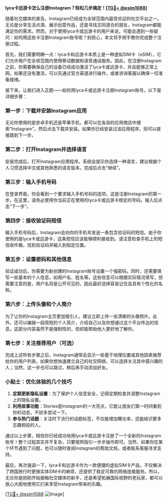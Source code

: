 **lyca卡远游卡怎么注册Instagram？轻松几步搞定！[[TG💪+ @esim1088](https://t.me/s/esim1088)]**

随着社交媒体的普及，Instagram已经成为全球范围内最受欢迎的社交平台之一。无论是分享生活点滴、展示创意作品，还是寻找志同道合的朋友，Instagram都能满足你的需求。然而，对于使用lyca卡或远游卡的用户来说，可能会遇到一些疑问：如何用这些卡注册Instagram账号呢？别担心，本文将手把手教你完成整个注册过程。

首先，我们需要明确一点：lyca卡和远游卡本质上是一种虚拟SIM卡（eSIM），它们允许用户在全球范围内使用移动数据和语音通话服务。因此，在注册Instagram之前，你需要确保自己的设备已经成功激活了lyca卡或远游卡，并且能够正常上网。如果还没有激活，可以先通过官方渠道进行操作，或者咨询客服以确保一切准备就绪。

接下来，让我们进入正题——如何用lyca卡或远游卡注册Instagram账号。以下是详细步骤：

### 第一步：下载并安装Instagram应用

无论你使用的是安卓手机还是苹果手机，都可以在各自的应用商店中搜索“Instagram”，然后点击下载并安装。如果你已经安装过该应用程序，则可以直接跳到下一步。

### 第二步：打开Instagram并选择语言

安装完成后，打开Instagram应用程序。系统会提示你选择一种语言，建议根据个人习惯选择中文或其他熟悉的语言版本。完成后点击“继续”。

### 第三步：输入手机号码

在登录界面，你会看到一个要求输入手机号码的选项。这是注册Instagram的第一步。在这里，请务必使用你当前正在使用的lyca卡或远游卡绑定的号码。输入后点击“下一步”。

### 第四步：接收验证码短信

输入手机号码后，Instagram会向你的手机号发送一条包含验证码的短信。由于你使用的是lyca卡或远游卡，这条短信应该能够顺利接收到。请注意检查手机上的短信收件箱，找到验证码并输入到指定位置。

### 第五步：设置密码和其他信息

验证成功后，你需要为新创建的Instagram账号设置一个强密码。同时，还需要填写一些基本的个人信息，如用户名、姓名等。这些信息可以根据实际情况填写，但需要注意的是，用户名将是公开可见的，因此最好选择容易记住且具有个性化的名称。

### 第六步：上传头像和个人简介

为了让你的Instagram主页更加吸引人，建议立即上传一张清晰的头像照片。此外，还可以编辑一段简短的个人简介，介绍自己以及你想通过这个平台传达的信息。这部分内容虽然不是强制性的，但却能帮助他人更好地了解你。

### 第七步：关注推荐用户（可选）

完成上述所有步骤之后，Instagram通常会显示一些基于地理位置或其他因素推荐给你的用户列表。如果你想快速建立自己的社交网络，可以选择关注其中感兴趣的人；当然，这一步也可以跳过，稍后再手动添加好友。

### 小贴士：优化体验的几个技巧

1. **定期更新隐私设置**：为了保护个人信息安全，记得定期检查并调整Instagram上的隐私设置。
2. **利用故事功能**：Stories是Instagram的一大亮点，它能让朋友们第一时间看到你的动态，不妨多尝试一下。
3. **参与热门话题**：关注时下流行的话题标签，不仅能增加曝光率，还能结识更多志趣相投的人。

通过以上步骤，相信你已经成功地用lyca卡或远游卡注册了一个全新的Instagram账号！整个过程其实并不复杂，只要按照指引一步步操作即可。当然，如果你在某个环节遇到了问题，也可以随时查阅Instagram的帮助文档，或者联系客服寻求支持。

最后，再次强调一下，lyca卡和远游卡作为一款便捷的虚拟SIM卡产品，不仅解决了跨国旅行时更换实体SIM卡的麻烦，还提供了稳定可靠的网络连接服务。所以，无论你是刚刚开始接触社交媒体的新手，还是希望拓展国际视野的老玩家，都可以放心大胆地使用它们来享受Instagram带来的乐趣。

[[TG💪+ @esim1088](https://t.me/s/esim1088) ![Image](https://i.postimg.cc/4NQfJmqS/Snipaste-2025-05-13-00-14-12.png)]
